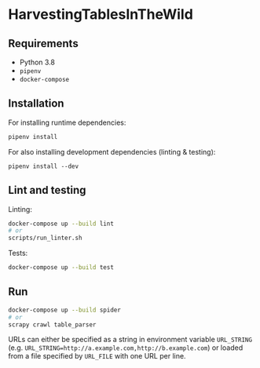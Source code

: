 # HarvestingTablesInTheWild

## Requirements

- Python 3.8
- `pipenv`
- `docker-compose`

## Installation

For installing runtime dependencies:
```bash
pipenv install
```

For also installing development dependencies (linting & testing):
```
pipenv install --dev
```

## Lint and testing

Linting:

```bash
docker-compose up --build lint
# or
scripts/run_linter.sh
```

Tests:

```bash
docker-compose up --build test
```

## Run

```bash
docker-compose up --build spider
# or
scrapy crawl table_parser
```

URLs can either be specified as a string in environment variable `URL_STRING` (e.g. `URL_STRING=http://a.example.com,http://b.example.com`) or loaded from a file specified by `URL_FILE` with one URL per line.
